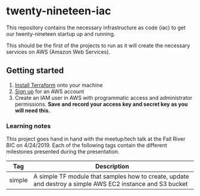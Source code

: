 # twenty-nineteen-iac

This repository contains the necessary infrastructure as code (iac) to get our twenty-nineteen startup up and running.

This should be the first of the projects to run as it will create the necessary services on AWS (Amazon Web Services).

## Getting started

1. [Install Terraform](https://learn.hashicorp.com/terraform/getting-started/install) onto your machine 
2. [Sign up](https://aws.amazon.com) for an AWS account
3. Create an IAM user in AWS with programmatic access and administrator permissions. __Save and record your access key and secret key as you will need this.__

### Learning notes
This project goes hand in hand with the meetup/tech talk at the Fall River BIC on 4/24/2019. Each of the following tags contain the different milestones presented during the presentation.


| Tag           | Description                  |
| ------------- |----------------------------  |
| simple        | A simple TF module that samples how to create, update and destroy a simple AWS EC2 instance and S3 bucket |